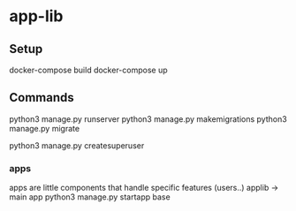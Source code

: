 # app-lib

## Setup

docker-compose build
docker-compose up

## Commands

python3 manage.py runserver
python3 manage.py makemigrations
python3 manage.py migrate

<!-- to create admin user -->

python3 manage.py createsuperuser

### apps

apps are little components that handle specific features (users..)
applib -> main app
python3 manage.py startapp base
